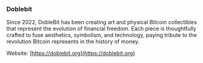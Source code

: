 ### Doblebit

Since 2022, DobleBit has been creating art and physical Bitcoin collectibles that represent the evolution of financial freedom. Each piece is thoughtfully crafted to fuse aesthetics, symbolism, and technology, paying tribute to the revolution Bitcoin represents in the history of money.

Website: [https://doblebit.org](https://doblebit.org)
